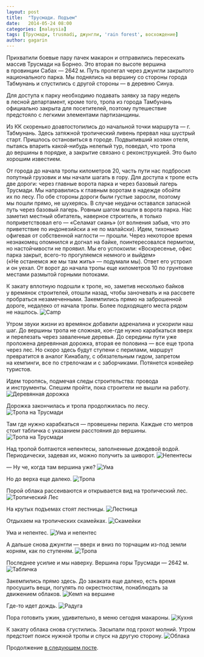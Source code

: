 ```yaml
---
layout: post
title:  "Трусмади. Подъем"
date:   2014-05-24 08:00
categories: [malaysia]
tags: [Трусмади, trusmadi, джунгли, 'rain forest', восхождение]
author: gagarin
---
```


Прихватили боевые пару пачек макарон и&nbsp;отправились пересекать массив Трусмади на&nbsp;Борнео.
Это вторая по&nbsp;высоте вершина в&nbsp;провинции Сабах&nbsp;&mdash; 2642&nbsp;м. Путь пролегал через джунгли закрытого национального парка.
Мы&nbsp;поднялись на&nbsp;вершину со&nbsp;стороны города Табмунань и&nbsp;спустились с&nbsp;другой стороны&nbsp;&mdash; в&nbsp;деревню Синуа.

Для доступа к&nbsp;парку необходимо подавать заявку за&nbsp;пару недель в&nbsp;лесной департамент, кроме того, тропа из&nbsp;города Тамбунань официально закрыта для посетителей, поэтому путешествие предстояло с&nbsp;легкими элементами партизанщины.

Из&nbsp;КК&nbsp;скоренько доавтостопились до&nbsp;начальной точки маршрута&nbsp;&mdash; г. Табмунань. Здесь затяжной тропический ливень прервал наш шустрый старт. Пришлось остановиться в&nbsp;городе. Подвыпивший хозяин отеля, пытаясь впарить какой-нибудь нелепый тур, поведал, что тропа до&nbsp;вершины в&nbsp;порядке, а&nbsp;закрытие связано с&nbsp;реконструкцией. Это было хорошим известием.

От&nbsp;города до&nbsp;начала тропы километров&nbsp;20, часть пути нас подбросил попутный грузовик и&nbsp;мы&nbsp;начали шагать в гору. Для доступа к&nbsp;тропе есть две дороги: через главные ворота парка и&nbsp;через базовый лагерь Трусмади. Мы&nbsp;направились к&nbsp;главным воротам в&nbsp;надежде обойти их&nbsp;по&nbsp;лесу. По&nbsp;обе стороны дороги были густые заросли, поэтому мы&nbsp;пошли прямо, не&nbsp;шухерясь. В&nbsp;случае неудачи оставался запасной путь через базовый лагерь. Ровным шагом вошли в&nbsp;ворота парка. Нас заметил местный обитатель, наверное строитель, я&nbsp;только поприветствовал его&nbsp;&mdash; &laquo;Селамат сиань&raquo; (от&nbsp;волнения забыв, что это приветствие по&nbsp;индонезийски а&nbsp;не&nbsp;по&nbsp;малайски). Идем, тихонько офигевая от&nbsp;собственной наглости&nbsp;&mdash; прошли. Через некоторое время незнакомец опомнился и&nbsp;догнал на&nbsp;байке, поинтересовался пермитом, но&nbsp;настойчивости не&nbsp;проявил. Мы&nbsp;его успокоили: &laquo;Воскресенье, офис парка закрыт, всего-то прогуляемся немного и&nbsp;выйдем&raquo; (&laquo;Не&nbsp;останемся&nbsp;же мы&nbsp;там жить&raquo;&nbsp;&mdash; подумали&nbsp;мы). Ответ его устроил и&nbsp;он&nbsp;уехал. От&nbsp;ворот до&nbsp;начала тропы еще километров 10&nbsp;по&nbsp;грунтовке местами размытой горными потоками.

К&nbsp;закату вплотную подошли к&nbsp;тропе, но, заметив несколько байков у&nbsp;времянок строителей, отошли назад, чтобы заночевать и&nbsp;на&nbsp;рассвете пробраться незамеченными.
Закемпились прямо на&nbsp;заброшенной дороге, недалеко от&nbsp;начала тропы. Более подходящего места рядом не&nbsp;нашлось.
![Camp](camp.jpg)

Утром звуки жизни из&nbsp;времянок добавили адреналина и&nbsp;ускорили наш шаг.
До&nbsp;вершины тропа не&nbsp;сложная, кое-где нужно карабкаться вверх и&nbsp;перелезать через заваленные деревья. До&nbsp;середины пути уже проложена деревянная дорожка, вторая ее&nbsp;половина&nbsp;&mdash; все еще тропа через лес. Но&nbsp;скоро здесь будут ступени с&nbsp;перилами, маршрут превратится в&nbsp;аналог Кинабалу, с&nbsp;обязательным гидом, запретом на&nbsp;кемпинги, все по&nbsp;стрелочкам и&nbsp;с&nbsp;заборчиками. Потянется конвейер туристов.

Идем торопясь, подмечая следы строительства: провода и&nbsp;инструменты. Спешим пройти, пока строители не&nbsp;вышли на&nbsp;работу.
![Деревянная дорожка](derevyannaya-dorozhka.jpg)

Дорожка закончилась и&nbsp;тропа продолжилась по&nbsp;лесу.
![Тропа на Трусмади](tropa-na-trusmadi.jpg)

Там где нужно карабкаться&nbsp;&mdash; провешены перила. Каждые сто метров стоит табличка с&nbsp;указанием расстояния до&nbsp;вершины.
![Тропа на Трусмади](tropa-na-trusmadi-1.jpg)

Над тропой болтаются непентесы, заполненные дождевой водой. Периодически, задевая&nbsp;их, можно получить за&nbsp;шиворот.
![Непентесы](nepentesy.jpg)

&mdash;&nbsp;Ну&nbsp;че, когда там вершина уже?
![Ума](uma.jpg)

Но&nbsp;до&nbsp;верха еще далеко.
![Тропа](tropa.jpg)

Порой облака рассеиваются и&nbsp;открывается вид на&nbsp;тропический лес.
![Тропический Лес](tropicheskii-les.jpg)

На&nbsp;крутых подъемах стоят лестницы.
![Лестница](lestnitsa.jpg)

Отдыхаем на тропических скамейках.
![Скамейки](skameiki.jpg)

Ума и&nbsp;непентес.
![Ума и непентес](uma-i-nepentes.jpg)

А&nbsp;дальше снова джунгли&nbsp;&mdash; вверх и&nbsp;вниз по&nbsp;торчащим из-под земли корням, как по&nbsp;ступеням.
![Тропа](tropa-1.jpg)

Последнее усилие и&nbsp;мы&nbsp;наверху. Вершина горы Трусмади&nbsp;&mdash; 2642&nbsp;м.
![Табличка](tablichka.jpg)

Закемпились прямо здесь. До закаката еще далеко, есть время просушить вещи, погулять по окрестностям, понаблюдать за движением облаков.
![Кемп на вершине ](kemp-na-vershine.jpg)

Где-то идет дождь.
![Радуга](raduga.jpg)

Пора готовить ужин, удивительно, в меню сегодня макароны.
![Кухня](kuhnya.jpg)

К&nbsp;закату облака снова сгустились. Засыпали под грохот молний. Утром предстоит поиск нужной тропы и&nbsp;спуск на&nbsp;другую сторону.
![Облака](oblaka.jpg)

Продолжение [в&nbsp;следующем посте](/trusmadi-down/).